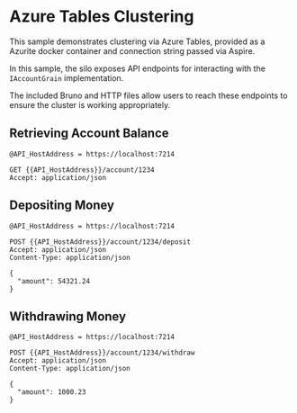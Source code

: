 # Azure Tables Clustering

This sample demonstrates clustering via Azure Tables, provided as a Azurite docker container and connection string passed via Aspire.

In this sample, the silo exposes API endpoints for interacting with the `IAccountGrain` implementation.

The included Bruno and HTTP files allow users to reach these endpoints to ensure the cluster is working appropriately.

## Retrieving Account Balance

```
@API_HostAddress = https://localhost:7214

GET {{API_HostAddress}}/account/1234
Accept: application/json
```

## Depositing Money

```
@API_HostAddress = https://localhost:7214

POST {{API_HostAddress}}/account/1234/deposit
Accept: application/json
Content-Type: application/json

{
  "amount": 54321.24
}
```

## Withdrawing Money

```
@API_HostAddress = https://localhost:7214

POST {{API_HostAddress}}/account/1234/withdraw
Accept: application/json
Content-Type: application/json

{
  "amount": 1000.23
}
```
